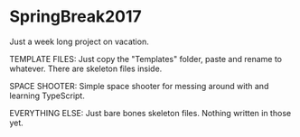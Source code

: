 # SpringBreak2017
Just a week long project on vacation.

TEMPLATE FILES:
   Just copy the "Templates" folder, paste and rename to whatever.
   There are skeleton files inside.

SPACE SHOOTER:
   Simple space shooter for messing around with and learning TypeScript.

EVERYTHING ELSE:
   Just bare bones skeleton files. Nothing written in those yet.

